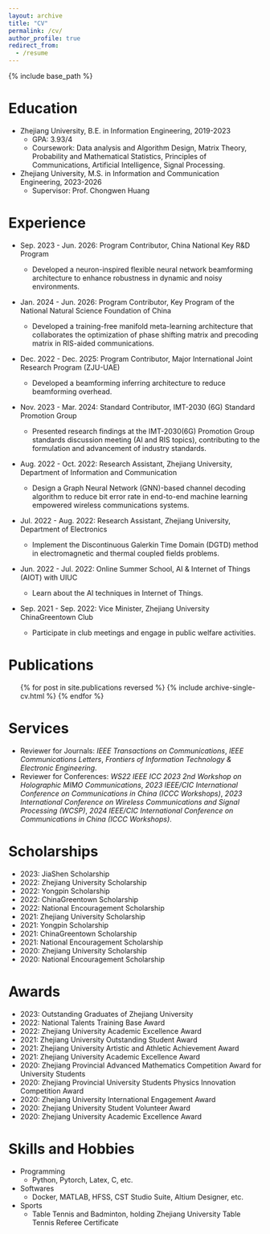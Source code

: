 ```yaml
---
layout: archive
title: "CV"
permalink: /cv/
author_profile: true
redirect_from:
  - /resume
---
```


{% include base_path %}

Education
======
* Zhejiang University, B.E. in Information Engineering, 2019-2023
  * GPA: 3.93/4
  * Coursework: Data analysis and Algorithm Design, Matrix Theory, Probability and Mathematical Statistics, Principles of Communications, Artificial Intelligence, Signal Processing.
* Zhejiang University, M.S. in Information and Communication Engineering, 2023-2026
  * Supervisor: Prof. Chongwen Huang

Experience
======

* Sep. 2023 - Jun. 2026: Program Contributor, China National Key R&D Program
  * Developed a neuron-inspired flexible neural network beamforming architecture to enhance robustness in dynamic and noisy environments.

* Jan. 2024 - Jun. 2026: Program Contributor, Key Program of the National Natural Science Foundation of China
  * Developed a training-free manifold meta-learning architecture that collaborates the optimization of phase shifting matrix and precoding matrix in RIS-aided communications.

* Dec. 2022 - Dec. 2025: Program Contributor, Major International Joint Research Program (ZJU-UAE)
  * Developed a beamforming inferring architecture to reduce beamforming overhead.

* Nov. 2023 - Mar. 2024: Standard Contributor, IMT-2030 (6G) Standard Promotion Group
  * Presented research findings at the IMT-2030(6G) Promotion Group standards discussion meeting (AI and RIS topics), contributing to the formulation and advancement of industry standards.

* Aug. 2022 - Oct. 2022: Research Assistant, Zhejiang University, Department of Information and Communication
  * Design a Graph Neural Network (GNN)-based channel decoding algorithm to reduce bit error rate in end-to-end machine learning empowered wireless communications systems.

* Jul. 2022 - Aug. 2022: Research Assistant, Zhejiang University, Department of Electronics 
  * Implement the Discontinuous Galerkin Time Domain (DGTD) method in electromagnetic and thermal coupled fields problems.
    
* Jun. 2022 - Jul. 2022: Online Summer School, AI & Internet of Things (AIOT) with UIUC
  * Learn about the AI techniques in Internet of Things.

* Sep. 2021 - Sep. 2022: Vice Minister, Zhejiang University ChinaGreentown Club
  * Participate in club meetings and engage in public welfare activities.

Publications
======
  <ul>{% for post in site.publications reversed %}
    {% include archive-single-cv.html %}
  {% endfor %}</ul>

Services
======
* Reviewer for Journals: _IEEE Transactions on Communications_, _IEEE Communications Letters_, _Frontiers of Information Technology & Electronic Engineering_.
* Reviewer for Conferences: _WS22 IEEE ICC 2023 2nd Workshop on Holographic MIMO Communications_, _2023 IEEE/CIC International Conference on Communications in China (ICCC Workshops)_, _2023 International Conference on Wireless Communications and Signal Processing (WCSP)_, _2024 IEEE/CIC International Conference on Communications in China (ICCC Workshops)_. 


Scholarships
======
* 2023: JiaShen Scholarship
* 2022: Zhejiang University Scholarship
* 2022: Yongpin Scholarship
* 2022: ChinaGreentown Scholarship
* 2022: National Encouragement Scholarship
* 2021: Zhejiang University Scholarship
* 2021: Yongpin Scholarship
* 2021: ChinaGreentown Scholarship
* 2021: National Encouragement Scholarship
* 2020: Zhejiang University Scholarship
* 2020: National Encouragement Scholarship

Awards
======
* 2023: Outstanding Graduates of Zhejiang University
* 2022: National Talents Training Base Award
* 2022: Zhejiang University Academic Excellence Award
* 2021: Zhejiang University Outstanding Student Award
* 2021: Zhejiang University Artistic and Athletic Achievement Award
* 2021: Zhejiang University Academic Excellence Award
* 2020: Zhejiang Provincial Advanced Mathematics Competition Award for University Students
* 2020: Zhejiang Provincial University Students Physics Innovation Competition Award
* 2020: Zhejiang University International Engagement Award
* 2020: Zhejiang University Student Volunteer Award
* 2020: Zhejiang University Academic Excellence Award


Skills and Hobbies
======
* Programming
  * Python, Pytorch, Latex, C, etc.
* Softwares
  * Docker, MATLAB, HFSS, CST Studio Suite, Altium Designer, etc.
* Sports
  * Table Tennis and Badminton, holding Zhejiang University Table Tennis Referee Certificate

  
